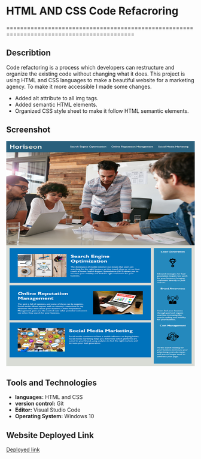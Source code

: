 # HTML AND CSS Code Refacroring
===========================================================================================
 
## Describtion

 Code refactoring is a process which developers can restructure and organize the existing code without changing what it does. This project is using HTML and CSS languages to make a beautiful website for a marketing agency. To make it more accessible I made some changes.

 - Added alt attribute to all img tags.
 - Added semantic HTML elements.
 - Organized CSS style sheet to make it follow  HTML semantic elements.
## Screenshot
 <img src="assets\screenshot.png" width="700" height="600">

## Tools and Technologies
 - **languages:** HTML and CSS
 - **version control:** Git
 - **Editor:** Visual Studio Code
 - **Operating System:** Windows 10

## Website Deployed Link
 [Deployed link](https://shakofa.github.io/First-HTML-CSS-Refactoring/)
